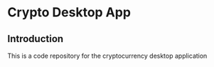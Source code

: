 # Crypto Desktop App

## Introduction
This is a code repository for the cryptocurrency desktop application